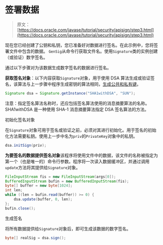 # 签署数据

> 原文： [https://docs.oracle.com/javase/tutorial/security/apisign/step3.html](https://docs.oracle.com/javase/tutorial/security/apisign/step3.html)

现在您已经创建了公钥和私钥，您已准备好对数据进行签名。在此示例中，您将签署文件中包含的数据。 `GenSig`从命令行获取文件名。使用`Signature`类的实例创建（或验证）数字签名。

通过以下步骤对为该数据生成数字签名的数据进行签名。

**获取签名对象**：以下内容获取`Signature`对象，用于使用 DSA 算法生成或验证签名，该算法与上一步骤中程序生成密钥的算法相同，[生成公共和私有键](step2.html)。

```java
Signature dsa = Signature.getInstance("SHA1withDSA", "SUN"); 

```

注意：指定签名算法名称时，还应包括签名算法使用的消息摘要算法的名称。 SHA1withDSA 是一种使用 SHA-1 消息摘要算法指定 DSA 签名算法的方法。

初始化签名对象

在`Signature`对象可用于签名或验证之前，必须对其进行初始化。用于签名的初始化方法需要私钥。使用上一步中名为`priv`的`PrivateKey`对象中的私钥。

```java
dsa.initSign(priv);

```

**为要签名的数据提供签名对象**该程序将使用文件中的数据，该文件的名称被指定为第一个（也是唯一的）命令行参数。程序将一次读入数据缓冲区，并通过调用`update`方法将其提供给`Signature`对象。

```java
FileInputStream fis = new FileInputStream(args[0]);
BufferedInputStream bufin = new BufferedInputStream(fis);
byte[] buffer = new byte[1024];
int len;
while ((len = bufin.read(buffer)) >= 0) {
    dsa.update(buffer, 0, len);
};
bufin.close();

```

生成签名

将所有数据提供给`Signature`对象后，即可生成该数据的数字签名。

```java
byte[] realSig = dsa.sign();

```